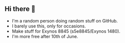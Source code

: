 ## Hi there 👋

- I'm a random person doing random stuff on GitHub.
- I barely use this, only for occasions.
- Make stuff for Exynos 8845 (s5e8845/Exynos 1480).
- I'm more free after 10th of June.
